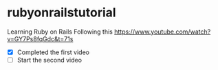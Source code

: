 # rubyonrailstutorial
Learning Ruby on Rails
Following this https://www.youtube.com/watch?v=GY7Ps8fqGdc&t=71s


- [X] Completed the first video 
- [ ] Start the second video

